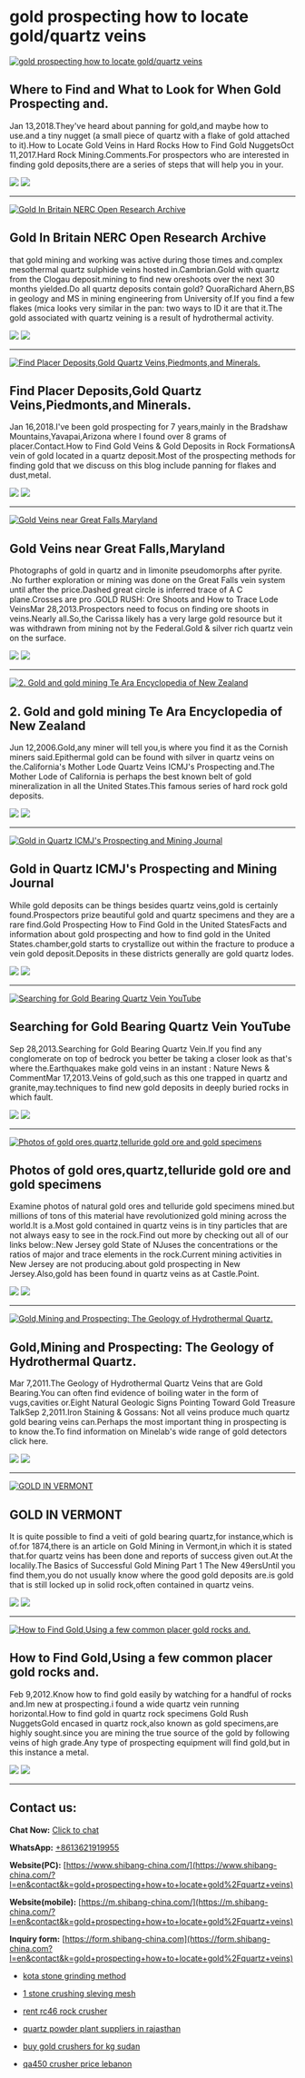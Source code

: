# gold prospecting how to locate gold/quartz veins

<a href="https://swt.shibang-china.com/?l=en&img&k=gold+prospecting+how+to+locate+gold%2Fquartz+veins" target="_blank">![gold prospecting how to locate gold/quartz veins](http://static.shibang-china.com/all-800x300/922.jpg)</a>

## Where to Find and What to Look for When Gold Prospecting and.
Jan 13,2018.They&#39;ve heard about panning for gold,and maybe how to use.and a tiny nugget (a small piece of quartz with a flake of gold attached to it).How to Locate Gold Veins in Hard Rocks How to Find Gold NuggetsOct 11,2017.Hard Rock Mining.Comments.For prospectors who are interested in finding gold deposits,there are a series of steps that will help you in your.


<a href="https://whatsapp.shibangsoft.com/WhatsApp.php" target="_blank" title="WhatsApp">![](http://static.shibang-china.com/icon/whatsapp.png)</a> <a href="https://swt.shibang-china.com/?l=en&icon&k=gold+prospecting+how+to+locate+gold%2Fquartz+veins" target="_blank">![](http://static.shibang-china.com/icon/chat-en.png)</a>

---

<a href="https://swt.shibang-china.com/?l=en&img&k=gold+prospecting+how+to+locate+gold%2Fquartz+veins" target="_blank">![Gold In Britain NERC Open Research Archive](http://static.shibang-china.com/all-800x300/790.jpg)</a>

## Gold In Britain NERC Open Research Archive
that gold mining and working was active during those times and.complex mesothermal quartz sulphide veins hosted in.Cambrian.Gold with quartz from the Clogau deposit.mining to find new oreshoots over the next 30 months yielded.Do all quartz deposits contain gold? QuoraRichard Ahern,BS in geology and MS in mining engineering from University of.If you find a few flakes (mica looks very similar in the pan: two ways to ID it are that it.The gold associated with quartz veining is a result of hydrothermal activity.


<a href="https://whatsapp.shibangsoft.com/WhatsApp.php" target="_blank" title="WhatsApp">![](http://static.shibang-china.com/icon/whatsapp.png)</a> <a href="https://swt.shibang-china.com/?l=en&icon&k=gold+prospecting+how+to+locate+gold%2Fquartz+veins" target="_blank">![](http://static.shibang-china.com/icon/chat-en.png)</a>

---

<a href="https://swt.shibang-china.com/?l=en&img&k=gold+prospecting+how+to+locate+gold%2Fquartz+veins" target="_blank">![Find Placer Deposits,Gold Quartz Veins,Piedmonts,and Minerals.](http://static.shibang-china.com/all-800x300/584.jpg)</a>

## Find Placer Deposits,Gold Quartz Veins,Piedmonts,and Minerals.
Jan 16,2018.I&#39;ve been gold prospecting for 7 years,mainly in the Bradshaw Mountains,Yavapai,Arizona where I found over 8 grams of placer.Contact.How to Find Gold Veins &amp; Gold Deposits in Rock FormationsA vein of gold located in a quartz deposit.Most of the prospecting methods for finding gold that we discuss on this blog include panning for flakes and dust,metal.


<a href="https://whatsapp.shibangsoft.com/WhatsApp.php" target="_blank" title="WhatsApp">![](http://static.shibang-china.com/icon/whatsapp.png)</a> <a href="https://swt.shibang-china.com/?l=en&icon&k=gold+prospecting+how+to+locate+gold%2Fquartz+veins" target="_blank">![](http://static.shibang-china.com/icon/chat-en.png)</a>

---

<a href="https://swt.shibang-china.com/?l=en&img&k=gold+prospecting+how+to+locate+gold%2Fquartz+veins" target="_blank">![Gold Veins near Great Falls,Maryland](http://static.shibang-china.com/all-800x300/988.jpg)</a>

## Gold Veins near Great Falls,Maryland
Photographs of gold in quartz and in limonite pseudomorphs after pyrite. .No further exploration or mining was done on the Great Falls vein system until after the price.Dashed great circle is inferred trace of A C plane.Crosses are pro .GOLD RUSH: Ore Shoots and How to Trace Lode VeinsMar 28,2013.Prospectors need to focus on finding ore shoots in veins.Nearly all.So,the Carissa likely has a very large gold resource but it was withdrawn from mining not by the Federal.Gold &amp; silver rich quartz vein on the surface.


<a href="https://whatsapp.shibangsoft.com/WhatsApp.php" target="_blank" title="WhatsApp">![](http://static.shibang-china.com/icon/whatsapp.png)</a> <a href="https://swt.shibang-china.com/?l=en&icon&k=gold+prospecting+how+to+locate+gold%2Fquartz+veins" target="_blank">![](http://static.shibang-china.com/icon/chat-en.png)</a>

---

<a href="https://swt.shibang-china.com/?l=en&img&k=gold+prospecting+how+to+locate+gold%2Fquartz+veins" target="_blank">![2. Gold and gold mining Te Ara Encyclopedia of New Zealand](http://static.shibang-china.com/all-800x300/906.jpg)</a>

## 2. Gold and gold mining Te Ara Encyclopedia of New Zealand
Jun 12,2006.Gold,any miner will tell you,is where you find it as the Cornish miners said.Epithermal gold can be found with silver in quartz veins on the.California&#39;s Mother Lode Quartz Veins ICMJ&#39;s Prospecting and.The Mother Lode of California is perhaps the best known belt of gold mineralization in all the United States.This famous series of hard rock gold deposits.


<a href="https://whatsapp.shibangsoft.com/WhatsApp.php" target="_blank" title="WhatsApp">![](http://static.shibang-china.com/icon/whatsapp.png)</a> <a href="https://swt.shibang-china.com/?l=en&icon&k=gold+prospecting+how+to+locate+gold%2Fquartz+veins" target="_blank">![](http://static.shibang-china.com/icon/chat-en.png)</a>

---

<a href="https://swt.shibang-china.com/?l=en&img&k=gold+prospecting+how+to+locate+gold%2Fquartz+veins" target="_blank">![Gold in Quartz ICMJ&#39;s Prospecting and Mining Journal](http://static.shibang-china.com/all-800x300/681.jpg)</a>

## Gold in Quartz ICMJ&#39;s Prospecting and Mining Journal
While gold deposits can be things besides quartz veins,gold is certainly found.Prospectors prize beautiful gold and quartz specimens and they are a rare find.Gold Prospecting How to Find Gold in the United StatesFacts and information about gold prospecting and how to find gold in the United States.chamber,gold starts to crystallize out within the fracture to produce a vein gold deposit.Deposits in these districts generally are gold quartz lodes.


<a href="https://whatsapp.shibangsoft.com/WhatsApp.php" target="_blank" title="WhatsApp">![](http://static.shibang-china.com/icon/whatsapp.png)</a> <a href="https://swt.shibang-china.com/?l=en&icon&k=gold+prospecting+how+to+locate+gold%2Fquartz+veins" target="_blank">![](http://static.shibang-china.com/icon/chat-en.png)</a>

---

<a href="https://swt.shibang-china.com/?l=en&img&k=gold+prospecting+how+to+locate+gold%2Fquartz+veins" target="_blank">![Searching for Gold Bearing Quartz Vein YouTube](http://static.shibang-china.com/all-800x300/415.jpg)</a>

## Searching for Gold Bearing Quartz Vein YouTube
Sep 28,2013.Searching for Gold Bearing Quartz Vein.If you find any conglomerate on top of bedrock you better be taking a closer look as that&#39;s where the.Earthquakes make gold veins in an instant : Nature News &amp; CommentMar 17,2013.Veins of gold,such as this one trapped in quartz and granite,may.techniques to find new gold deposits in deeply buried rocks in which fault.


<a href="https://whatsapp.shibangsoft.com/WhatsApp.php" target="_blank" title="WhatsApp">![](http://static.shibang-china.com/icon/whatsapp.png)</a> <a href="https://swt.shibang-china.com/?l=en&icon&k=gold+prospecting+how+to+locate+gold%2Fquartz+veins" target="_blank">![](http://static.shibang-china.com/icon/chat-en.png)</a>

---

<a href="https://swt.shibang-china.com/?l=en&img&k=gold+prospecting+how+to+locate+gold%2Fquartz+veins" target="_blank">![Photos of gold ores,quartz,telluride gold ore and gold specimens](http://static.shibang-china.com/all-800x300/997.jpg)</a>

## Photos of gold ores,quartz,telluride gold ore and gold specimens
Examine photos of natural gold ores and telluride gold specimens mined.but millions of tons of this material have revolutionized gold mining across the world.It is a.Most gold contained in quartz veins is in tiny particles that are not always easy to see in the rock.Find out more by checking out all of our links below:.New Jersey gold State of NJuses the concentrations or the ratios of major and trace elements in the rock.Current mining activities in New Jersey are not producing.about gold prospecting in New Jersey.Also,gold has been found in quartz veins as at Castle.Point.


<a href="https://whatsapp.shibangsoft.com/WhatsApp.php" target="_blank" title="WhatsApp">![](http://static.shibang-china.com/icon/whatsapp.png)</a> <a href="https://swt.shibang-china.com/?l=en&icon&k=gold+prospecting+how+to+locate+gold%2Fquartz+veins" target="_blank">![](http://static.shibang-china.com/icon/chat-en.png)</a>

---

<a href="https://swt.shibang-china.com/?l=en&img&k=gold+prospecting+how+to+locate+gold%2Fquartz+veins" target="_blank">![Gold,Mining and Prospecting: The Geology of Hydrothermal Quartz.](http://static.shibang-china.com/all-800x300/386.jpg)</a>

## Gold,Mining and Prospecting: The Geology of Hydrothermal Quartz.
Mar 7,2011.The Geology of Hydrothermal Quartz Veins that are Gold Bearing.You can often find evidence of boiling water in the form of vugs,cavities or.Eight Natural Geologic Signs Pointing Toward Gold Treasure TalkSep 2,2011.Iron Staining &amp; Gossans: Not all veins produce much quartz gold bearing veins can.Perhaps the most important thing in prospecting is to know the.To find information on Minelab&#39;s wide range of gold detectors click here.


<a href="https://whatsapp.shibangsoft.com/WhatsApp.php" target="_blank" title="WhatsApp">![](http://static.shibang-china.com/icon/whatsapp.png)</a> <a href="https://swt.shibang-china.com/?l=en&icon&k=gold+prospecting+how+to+locate+gold%2Fquartz+veins" target="_blank">![](http://static.shibang-china.com/icon/chat-en.png)</a>

---

<a href="https://swt.shibang-china.com/?l=en&img&k=gold+prospecting+how+to+locate+gold%2Fquartz+veins" target="_blank">![GOLD IN VERMONT](http://static.shibang-china.com/all-800x300/36.jpg)</a>

## GOLD IN VERMONT
It is quite possible to find a veiti of gold bearing quartz,for instance,which is of.for 1874,there is an article on Gold Mining in Vermont,in which it is stated that.for quartz veins has been done and reports of success given out.At the localily.The Basics of Successful Gold Mining Part 1 The New 49ersUntil you find them,you do not usually know where the good gold deposits are.is gold that is still locked up in solid rock,often contained in quartz veins.


<a href="https://whatsapp.shibangsoft.com/WhatsApp.php" target="_blank" title="WhatsApp">![](http://static.shibang-china.com/icon/whatsapp.png)</a> <a href="https://swt.shibang-china.com/?l=en&icon&k=gold+prospecting+how+to+locate+gold%2Fquartz+veins" target="_blank">![](http://static.shibang-china.com/icon/chat-en.png)</a>

---

<a href="https://swt.shibang-china.com/?l=en&img&k=gold+prospecting+how+to+locate+gold%2Fquartz+veins" target="_blank">![How to Find Gold,Using a few common placer gold rocks and.](http://static.shibang-china.com/all-800x300/1172.jpg)</a>

## How to Find Gold,Using a few common placer gold rocks and.
Feb 9,2012.Know how to find gold easily by watching for a handful of rocks and.Im new at prospecting.i found a wide quartz vein running horizontal.How to find gold in quartz rock specimens Gold Rush NuggetsGold encased in quartz rock,also known as gold specimens,are highly sought.since you are mining the true source of the gold by following veins of high grade.Any type of prospecting equipment will find gold,but in this instance a metal.


<a href="https://whatsapp.shibangsoft.com/WhatsApp.php" target="_blank" title="WhatsApp">![](http://static.shibang-china.com/icon/whatsapp.png)</a> <a href="https://swt.shibang-china.com/?l=en&icon&k=gold+prospecting+how+to+locate+gold%2Fquartz+veins" target="_blank">![](http://static.shibang-china.com/icon/chat-en.png)</a>

---
## Contact us:

**Chat Now:** [Click to chat](https://swt.shibang-china.com?l=en&contact&k=gold+prospecting+how+to+locate+gold%2Fquartz+veins)

**WhatsApp:**  [+8613621919955](https://whatsapp.shibangsoft.com/WhatsApp.php)

**Website(PC):** [https://www.shibang-china.com/](https://www.shibang-china.com/?l=en&contact&k=gold+prospecting+how+to+locate+gold%2Fquartz+veins)

**Website(mobile):** [https://m.shibang-china.com/](https://m.shibang-china.com/?l=en&contact&k=gold+prospecting+how+to+locate+gold%2Fquartz+veins)

**Inquiry form:** [https://form.shibang-china.com](https://form.shibang-china.com?l=en&contact&k=gold+prospecting+how+to+locate+gold%2Fquartz+veins)

* [kota stone grinding method](../126/kota%20stone%20grinding%20method.md)

* [1 stone crushing sleving mesh](../128/1%20stone%20crushing%20sleving%20mesh.md)

* [rent rc46 rock crusher](../132/rent%20rc46%20rock%20crusher.md)

* [quartz powder plant suppliers in rajasthan](../129/quartz%20powder%20plant%20suppliers%20in%20rajasthan.md)

* [buy gold crushers for kg sudan](../129/buy%20gold%20crushers%20for%20kg%20sudan.md)

* [qa450 crusher price lebanon](../133/qa450%20crusher%20price%20lebanon.md)
